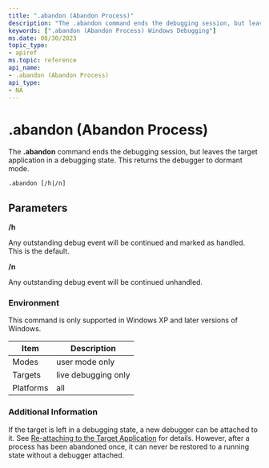 ```yaml
---
title: ".abandon (Abandon Process)"
description: "The .abandon command ends the debugging session, but leaves the target application in a debugging state. This returns the debugger to dormant mode."
keywords: [".abandon (Abandon Process) Windows Debugging"]
ms.date: 08/30/2023
topic_type:
- apiref
ms.topic: reference
api_name:
- .abandon (Abandon Process)
api_type:
- NA
---
```


# .abandon (Abandon Process)

The **.abandon** command ends the debugging session, but leaves the target application in a debugging state. This returns the debugger to dormant mode.

```dbgcmd
.abandon [/h|/n] 
```

## Parameters

**/h**   

Any outstanding debug event will be continued and marked as handled. This is the default.

**/n**

Any outstanding debug event will be continued unhandled.

### Environment

This command is only supported in Windows XP and later versions of Windows.

|  Item  | Description          |
|--------|----------------------|
|Modes | user mode only |
|Targets | live debugging only |
|Platforms | all  |

### Additional Information

If the target is left in a debugging state, a new debugger can be attached to it. See [Re-attaching to the Target Application](../debugger/reattaching-to-the-target-application.md) for details. However, after a process has been abandoned once, it can never be restored to a running state without a debugger attached.
